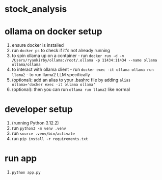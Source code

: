 # stock_analysis

# ollama on docker setup

1. ensure docker is installed
2. run `docker ps` to check if it's not already running
3. to spin ollama up on a container - run `docker run -d -v /Users/ryankirby/ollama:/root/.ollama -p 11434:11434 --name ollama ollama/ollama`
4. to interact with ollama client - run `docker exec -it ollama ollama run llama2` - to run llama2 LLM specifically
5. (optional): add an alias to your .bashrc file by adding `alias ollama='docker exec -it ollama ollama'`
6. (optional): then you can run `ollama run llama2` like normal

# developer setup

1. (running Python 3.12.2)
2. run `python3 -m venv .venv`
3. run `source .venv/bin/activate`
4. run `pip install -r requirements.txt`

# run app

1. `python app.py`
